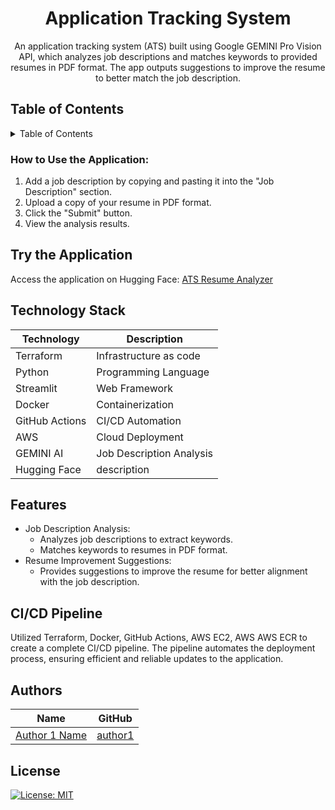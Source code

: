 <h1 align="center"> Application Tracking System</h1>
<p align="center">
An application tracking system (ATS) built using Google GEMINI Pro Vision API, which analyzes job descriptions and matches keywords to provided resumes in PDF format. The app outputs suggestions to improve the resume to better match the job description.
</p>

## Table of Contents

<details>
<summary>Table of Contents</summary>

- [Description](#description)
  - [Table of Contents](#table-of-contents)
 
  - [How to use the Application](#how-to-use-the-application)
  - [Try the Application](#try-the-application)
  - [Technology Stack](#technology-stack)
  - [Features](#features)
  - [CI/CD Pipeline](#cicd-pipeline)
  - [Authors](#authors)
- [License](#license)

</details>

### How to Use the Application:

1. Add a job description by copying and pasting it into the "Job Description" section.
2. Upload a copy of your resume in PDF format.
3. Click the "Submit" button.
4. View the analysis results.

## Try the Application

Access the application on Hugging Face: [ATS Resume Analyzer](#)

## Technology Stack

| Technology | Description                 |
| ---------- | --------------------------- |
| Terraform  | Infrastructure as code      |
| Python     | Programming Language        |
| Streamlit  | Web Framework               |
| Docker     | Containerization            |
| GitHub Actions | CI/CD Automation        |
| AWS        | Cloud Deployment            |
| GEMINI AI  | Job Description Analysis    |
| Hugging Face  | description   |

## Features

- Job Description Analysis:
  - Analyzes job descriptions to extract keywords.
  - Matches keywords to resumes in PDF format.
- Resume Improvement Suggestions:
  - Provides suggestions to improve the resume for better alignment with the job description.
  
## CI/CD Pipeline

Utilized Terraform, Docker, GitHub Actions, AWS EC2, AWS AWS ECR to create a complete CI/CD pipeline. The pipeline automates the deployment process, ensuring efficient and reliable updates to the application.


## Authors

| Name           | GitHub                                      |
| -------------- | ------------------------------------------- |
| [Author 1 Name](https://github.com/author1) | [author1](https://github.com/author1) |

## License

[![License: MIT](https://img.shields.io/badge/License-MIT-yellow.svg)](https://opensource.org/licenses/MIT)
